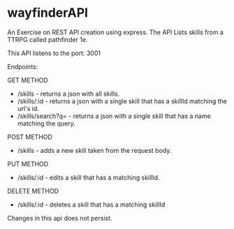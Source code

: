 # wayfinderAPI

An Exercise on REST API creation using express. The API Lists skills from a TTRPG called pathfinder 1e.

This API listens to the port: 3001

Endpoints:

GET METHOD

* /skills - returns a json with all skills.
* /skills/:id - returns a json with a single skill that has a skillId matching the url's id.
* /skills/search?q=<skillname> - returns a json with a single skill that has a name matching the query.

POST METHOD

* /skills - adds a new skill taken from the request body.

PUT METHOD

* /skills/:id - edits a skill that has a matching skillId.

DELETE METHOD

* /skills/:id -  deletes a skill that has a matching skillId

Changes in this api does not persist.
